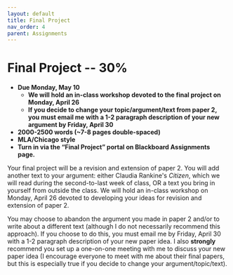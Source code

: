 ```yaml
---
layout: default
title: Final Project
nav_order: 4
parent: Assignments
---
```

# Final Project -- 30%
* **Due Monday, May 10**
    * **We will hold an in-class workshop devoted to the final project on Monday, April 26**
    * **If you decide to change your topic/argument/text from paper 2, you must email me with a 1-2 paragraph description of your new argument by Friday, April 30**
* **2000-2500 words (~7-8 pages double-spaced)**
* **MLA/Chicago style**
* **Turn in via the “Final Project” portal on Blackboard Assignments page.**

Your final project will be a revision and extension of paper 2. You will add another text to your argument: either Claudia Rankine's *Citizen*, which we will read during the second-to-last week of class, OR a text you bring in yourself from outside the class. We will hold an in-class workshop on Monday, April 26 devoted to developing your ideas for revision and extension of paper 2.

You may choose to abandon the argument you made in paper 2 and/or to write about a different text (although I do not necessarily recommend this approach). If you choose to do this, you must email me by Friday, April 30 with a 1-2 paragraph description of your new paper idea. I also **strongly** recommend you set up a one-on-one meeting with me to discuss your new paper idea (I encourage everyone to meet with me about their final papers, but this is especially true if you decide to change your argument/topic/text).
